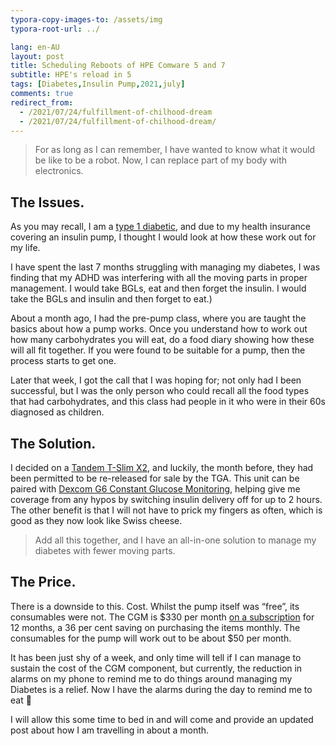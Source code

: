 ```yaml
---
typora-copy-images-to: /assets/img
typora-root-url: ../

lang: en-AU
layout: post
title: Scheduling Reboots of HPE Comware 5 and 7
subtitle: HPE's reload in 5
tags: [Diabetes,Insulin Pump,2021,july]
comments: true
redirect_from:
  - /2021/07/24/fulfillment-of-chilhood-dream
  - /2021/07/24/fulfillment-of-chilhood-dream/
---
```


> For as long as I can remember, I have wanted to know what it would be like to be a robot. Now, I can replace part of my body with electronics.

## The Issues.

As you may recall, I am a [type 1 diabetic](https://web.archive.org/web/20211025115019/https://wordpress.schwetz.com.au/2021/07/24/my-journey-begins/), and due to my health insurance covering an insulin pump, I thought I would look at how these work out for my life.

I have spent the last 7 months struggling with managing my diabetes, I was finding that my ADHD was interfering with all the moving parts in proper management. I would take BGLs, eat and then forget the insulin. I would take the BGLs and insulin and then forget to eat.)

About a month ago, I had the pre-pump class, where you are taught the basics about how a pump works. Once you understand how to work out how many carbohydrates you will eat, do a food diary showing how these will all fit together. If you were found to be suitable for a pump, then the process starts to get one.

Later that week, I got the call that I was hoping for; not only had I been successful, but I was the only person who could recall all the food types that had carbohydrates, and this class had people in it who were in their 60s diagnosed as children.

## The Solution.

I decided on a [Tandem T-Slim X2](https://amsldiabetes.com.au/products/tslim-x2-insulin-pump/), and luckily, the month before, they had been permitted to be re-released for sale by the TGA. This unit can be paired with [Dexcom G6 Constant Glucose Monitoring](https://amsldiabetes.com.au/products/dexcom-g6/), helping give me coverage from any hypos by switching insulin delivery off for up to 2 hours. The other benefit is that I will not have to prick my fingers as often, which is good as they now look like Swiss cheese.

> Add all this together, and I have an all-in-one solution to manage my diabetes with fewer moving parts.

## The Price.

There is a downside to this. Cost. Whilst the pump itself was “free”, its consumables were not. The CGM is $330 per month [on a subscription](https://amsldiabetes.com.au/dexcom-330-all-rounder-subscription-program/) for 12 months, a 36 per cent saving on purchasing the items monthly. The consumables for the pump will work out to be about $50 per month.

It has been just shy of a week, and only time will tell if I can manage to sustain the cost of the CGM component, but currently, the reduction in alarms on my phone to remind me to do things around managing my Diabetes is a relief. Now I have the alarms during the day to remind me to eat 🥴

I will allow this some time to bed in and will come and provide an updated post about how I am travelling in about a month.